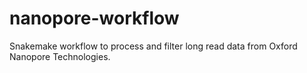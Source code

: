 # nanopore-workflow
Snakemake workflow to process and filter long read data from Oxford Nanopore Technologies.
